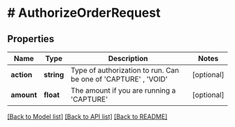 # # AuthorizeOrderRequest

## Properties

Name | Type | Description | Notes
------------ | ------------- | ------------- | -------------
**action** | **string** | Type of authorization to run. Can be one of &#39;CAPTURE&#39; , &#39;VOID&#39; | [optional]
**amount** | **float** | The amount if you are running a &#39;CAPTURE&#39; | [optional]

[[Back to Model list]](../../README.md#models) [[Back to API list]](../../README.md#endpoints) [[Back to README]](../../README.md)
